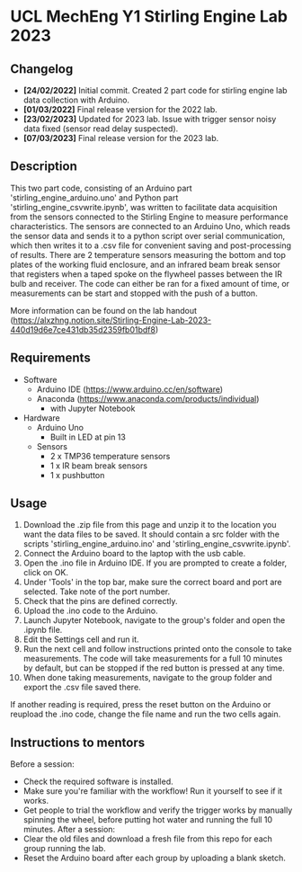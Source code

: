 # UCL MechEng Y1 Stirling Engine Lab 2023

## Changelog
- **[24/02/2022]** Initial commit. Created 2 part code for stirling engine lab data collection with Arduino. 
- **[01/03/2022]** Final release version for the 2022 lab.
- **[23/02/2023]** Updated for 2023 lab. Issue with trigger sensor noisy data fixed (sensor read delay suspected).
- **[07/03/2023]** Final release version for the 2023 lab.

## Description
This two part code, consisting of an Arduino part 'stirling_engine_arduino.uno' and Python part 'stirling_engine_csvwrite.ipynb', was written to facilitate data acquisition from the sensors connected to the Stirling Engine to measure performance characteristics. The sensors are connected to an Arduino Uno, which reads the sensor data and sends it to a python script over serial communication, which then writes it to a .csv file for convenient saving and post-processing of results. There are 2 temperature sensors measuring the bottom and top plates of the working fluid enclosure, and an infrared beam break sensor that registers when a taped spoke on the flywheel passes between the IR bulb and receiver. The code can either be ran for a fixed amount of time, or measurements can be start and stopped with the push of a button. 

More information can be found on the lab handout (https://alxzhng.notion.site/Stirling-Engine-Lab-2023-440d19d6e7ce431db35d2359fb01bdf8)

## Requirements 
* Software 
    * Arduino IDE (https://www.arduino.cc/en/software)
    * Anaconda (https://www.anaconda.com/products/individual)
        * with Jupyter Notebook
* Hardware 
    * Arduino Uno 
        * Built in LED at pin 13
    * Sensors
        * 2 x TMP36 temperature sensors
        * 1 x IR beam break sensors
        * 1 x pushbutton 

## Usage
1. Download the .zip file from this page and unzip it to the location you want the data files to be saved. It should contain a src folder with the scripts 'stirling_engine_arduino.ino' and 'stirling_engine_csvwrite.ipynb'. 
2. Connect the Arduino board to the laptop with the usb cable. 
3. Open the .ino file in Arduino IDE. If you are prompted to create a folder, click on OK. 
4. Under 'Tools' in the top bar, make sure the correct board and port are selected. Take note of the port number. 
5. Check that the pins are defined correctly.
6. Upload the .ino code to the Arduino.
7. Launch Jupyter Notebook, navigate to the group's folder and open the .ipynb file. 
8. Edit the Settings cell and run it. 
9. Run the next cell and follow instructions printed onto the console to take measurements. The code will take measurements for a full 10 minutes by default, but can be stopped if the red button is pressed at any time. 
10. When done taking measurements, navigate to the group folder and export the .csv file saved there.

If another reading is required, press the reset button on the Arduino or reupload the .ino code, change the file name and run the two cells again.

## Instructions to mentors
Before a session: 
- Check the required software is installed.
- Make sure you're familiar with the workflow! Run it yourself to see if it works.
- Get people to trial the workflow and verify the trigger works by manually spinning the wheel, before putting hot water and running the full 10 minutes. 
After a session:
- Clear the old files and download a fresh file from this repo for each group running the lab.
- Reset the Arduino board after each group by uploading a blank sketch.
